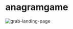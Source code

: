 # anagramgame
![grab-landing-page](https://github.com/winnie1312/grab/blob/master/grab-landingpage-winnie.gif)
